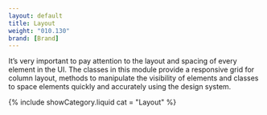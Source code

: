 ```yaml
---
layout: default
title: Layout
weight: "010.130"
brand: [Brand]
---
```


<div class="col-sm-8 col-sm-offset-4">
	It&rsquo;s very important to pay attention to the layout and spacing of every element in the UI. The classes in this module provide a responsive grid for column
	layout, methods to manipulate the visibility of elements and classes to space elements quickly and accurately using the design system.
</div>

{% include showCategory.liquid  cat = "Layout" %}